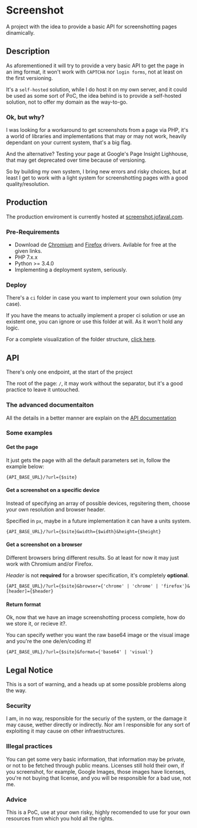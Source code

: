 # Screenshot #
A project with the idea to provide a basic API for screenshotting pages dinamically.

## Description
As aforementioned it will try to provide a very basic API to get the page in an img format, it won't work with `CAPTCHA` nor `login forms`, not at least on the first versioning.

It's a `self-hosted` solution, while I do host it on my own server, and it could be used as some sort of PoC, the idea behind is to provide a self-hosted solution, not to offer my domain as the way-to-go.

### Ok, but why?
I was looking for a workaround to get screenshots from a page via PHP, it's a world of libraries and implementations that may or may not work, heavily dependant on your current system, that's a big flag.

And the alternative? Testing your page at Google's Page Insight Lighhouse, that may get deprecated over time because of versioning.

So by building my own system, I bring new errors and risky choices, but at least I get to work with a light system for screenshotting pages with a good quality/resolution.

## Production
The production enviroment is currently hosted at [screenshot.jofaval.com](https://screenshot.jofaval.com).

### Pre-Requirements
- Download de [Chromium](https://chromedriver.chromium.org/downloads) and [Firefox](https://github.com/mozilla/geckodriver/releases) drivers. Avilable for free at the given links.
- PHP 7.x.x
- Python >= 3.4.0
- Implementing a deployment system, seriously.

### Deploy
There's a `ci` folder in case you want to implement your own solution (my case).

If you have the means to actually implement a proper ci solution or use an existent one, you can ignore or use this folder at will. As it won't hold any logic.

For a complete visualization of the folder structure, [click here](./docs/en/Structure.md).

## API
There's only one endpoint, at the start of the project

The root of the page: `/`, it may work without the separator, but it's a good practice to leave it untouched.

### The advanced documentaiton
All the details in a better manner are explain on the [API documentation](./docs/en/Api.md)

### Some examples

#### Get the page
It just gets the page with all the default parameters set in, follow the example below:

`{API_BASE_URL}/?url={$site}`

#### Get a screenshot on a specific device
Instead of specifying an array of possible devices, regsitering them, choose your own resolution and browser header.

Specified in `px`, maybe in a future implementation it can have a units system.

`{API_BASE_URL}/?url={$site}&width={$width}&height={$height}`

#### Get a screenshot on a browser
Different browsers bring different results. So at least for now it may just work with Chromium and/or Firefox.

*Header* is not **required** for a browser specification, it's completely **optional**.

`{API_BASE_URL}/?url={$site}&browser={'chrome' | 'chrome' | 'firefox'}&[header]={$header}`

#### Return format
Ok, now that we have an image screenshotting process complete, how do we store it, or recieve it?.

You can specify wether you want the raw base64 image or the visual image and you're the one de/en/coding it!

`{API_BASE_URL}/?url={$site}&format={'base64' | 'visual'}`

## Legal Notice
This is a sort of warning, and a heads up at some possible problems along the way.

### Security
I am, in no way, responsible for the securiy of the system, or the damage it may cause, wether directly or indirectly. Nor am I responsible for any sort of exploiting it may cause on other infraestructures.

### Illegal practices
You can get some very basic information, that information may be private, or not to be fetched through public means. Licenses still hold their own, if you screenshot, for example, Google Images, those images have licenses, you're not buying that license, and you will be responsible for a bad use, not me.

### Advice
This is a PoC, use at your own risky, highly recomended to use for your own resources from which you hold all the rights.